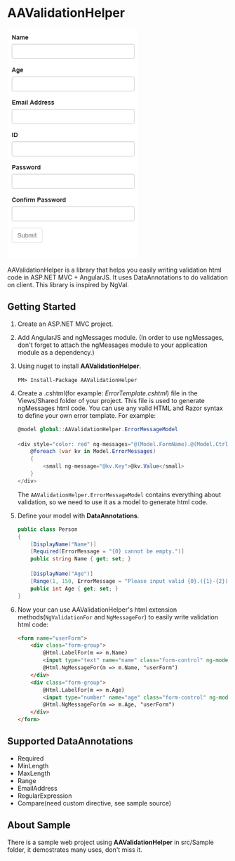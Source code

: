 # AAValidationHelper
![](./images/demo.gif)

AAValidationHelper is a library that helps you easily writing validation html code in ASP.NET MVC + AngularJS. It uses DataAnnotations to do validation on client. This library is inspired by NgVal.

## Getting Started
1. Create an ASP.NET MVC project.
2. Add AngularJS and ngMessages module. (In order to use ngMessages, don't forget to attach the ngMessages module to your application module as a dependency.)
1. Using nuget to install **AAValidationHelper**.

    ``` PM> Install-Package AAValidationHelper ```
1. Create a .cshtml(for example: *ErrorTemplate.cshtml*) file in the Views/Shared folder of your project. 
    This file is used to generate ngMessages html code. You can use any valid HTML and Razor syntax to define your own error template. For example:

    ``` C#
    @model global::AAValidationHelper.ErrorMessageModel

    <div style="color: red" ng-messages="@(Model.FormName).@(Model.CtrlName).$error" ng-show="@(Model.FormName).@(Model.CtrlName).$dirty && @(Model.FormName).@(Model.CtrlName).$invalid" @Html.Raw(@Model.HtmlAttributes)>
        @foreach (var kv in Model.ErrorMessages)
        {
            <small ng-message="@kv.Key">@kv.Value</small>
        }
    </div>
    ```
    The ``` AAValidationHelper.ErrorMessageModel ``` contains everything about validation, so we need to use it as a model to generate html code.
1. Define your model with **DataAnnotations**.

    ``` C#
    public class Person
    {
        [DisplayName("Name")]
        [Required(ErrorMessage = "{0} cannot be empty.")]
        public string Name { get; set; }

        [DisplayName("Age")]
        [Range(1, 150, ErrorMessage = "Please input valid {0}.({1}-{2})")]
        public int Age { get; set; }
    }
    ```
1. Now your can use AAValidationHelper's html extension methods(```NgValidationFor``` and ```NgMessageFor```) to easily write validation html code:

    ``` html
    <form name="userForm">
        <div class="form-group">
            @Html.LabelFor(m => m.Name)
            <input type="text" name="name" class="form-control" ng-model="user.name" @Html.NgValidationFor(m => m.Name) />
            @Html.NgMessageFor(m => m.Name, "userForm")
        </div>
        <div class="form-group">
            @Html.LabelFor(m => m.Age)
            <input type="number" name="age" class="form-control" ng-model="user.age" @Html.NgValidationFor(m => m.Age) />
            @Html.NgMessageFor(m => m.Age, "userForm")
        </div>
    </form>
    ```

## Supported DataAnnotations

* Required
* MinLength
* MaxLength
* Range
* EmailAddress
* RegularExpression
* Compare(need custom directive, see sample source)


## About Sample
There is a sample web project using **AAValidationHelper** in src/Sample folder, it demostrates many uses, don't miss it.
